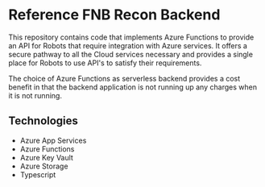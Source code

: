 # Reference FNB Recon Backend

This repository contains code that implements Azure Functions to provide an API for Robots that require integration with Azure services. It offers a secure pathway to all the Cloud services necessary and provides a single place for Robots to use API's to satisfy their requirements.

The choice of Azure Functions as serverless backend provides a cost benefit in that the backend application is not running up any charges when it is not running.  

## Technologies  
  
* Azure App Services
* Azure Functions
* Azure Key Vault
* Azure Storage
* Typescript
